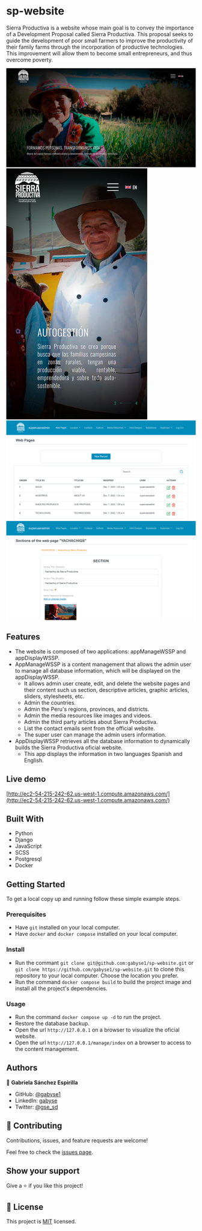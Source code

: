 # sp-website
Sierra Productiva is a website whose main goal is to convey the importance of a Development Proposal called Sierra Productiva. This proposal seeks to guide the development of poor small farmers to improve the productivity of their family farms through the incorporation of productive technologies. This improvement will allow them to become small entrepreneurs, and thus overcome poverty.

![screenshot-desktop](sp-website-screenshot-desktop-1200x627.png)
![screenshot-mobile](sp-website-screenshot-mobile-375x667.png)
![screenshot-admin-pages](sp-website-screenshot-admin-pages-1200x627.png)
![screenshot-admin-sections](sp-website-screenshot-admin-sections-1200x627.png)


## Features

- The website is composed of two applications: appManageWSSP and appDisplayWSSP.
- AppManageWSSP is a content management that allows the admin user to manage all database information, which will be displayed on the appDisplayWSSP.
  - It allows admin user create, edit, and delete the website pages and their content such us section, descriptive articles, graphic articles, sliders, stylesheets, etc.
  - Admin the countries.
  - Admin the Peru's regions, provinces, and districts.
  - Admin the media resources like images and videos.
  - Admin the third party articles about Sierra Productiva.
  - List the contact emails sent from the official website.
  - The super user can manage the admin users information.
- AppDisplayWSSP retrieves all the database information to dynamically builds the Sierra Productiva oficial website.
  - This app displays the information in two languages Spanish and English.


## Live demo

[http://ec2-54-215-242-62.us-west-1.compute.amazonaws.com/](http://ec2-54-215-242-62.us-west-1.compute.amazonaws.com/)


## Built With

- Python
- Django
- JavaScript
- SCSS
- Postgresql
- Docker


## Getting Started


To get a local copy up and running follow these simple example steps.

### Prerequisites

- Have `git` installed on your local computer.
- Have `docker` and `docker compose` installed on your local computer.

### Install

- Run the commant `git clone git@github.com:gabyse1/sp-website.git` or `git clone https://github.com/gabyse1/sp-website.git` to clone this repository to your local computer. Choose the location you prefer.
- Run the command `docker compose build` to build the project image and install all the project's dependencies.


### Usage

- Run the command `docker compose up -d` to run the project.
- Restore the database backup.
- Open the url `http://127.0.0.1` on a browser to visualize the oficial website.
- Open the url `http://127.0.0.1/manage/index` on a browser to access to the content management.


## Authors

👤 **Gabriela Sánchez Espirilla**

- GitHub: [@gabyse1](https://github.com/gabyse1)
- LinkedIn: [gabyse](https://www.linkedin.com/in/gabyse/)
- Twitter: [@gse_sd](https://twitter.com/gse_sd)


## 🤝 Contributing

Contributions, issues, and feature requests are welcome!

Feel free to check the [issues page](../../issues/).


## Show your support

Give a ⭐️ if you like this project!


## 📝 License

This project is [MIT](./LICENSE) licensed.
